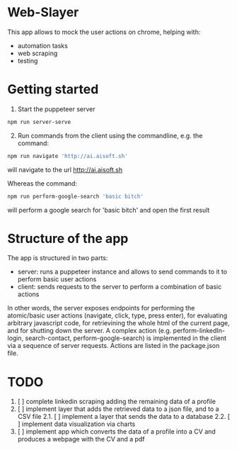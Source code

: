
# Web-Slayer
This app allows to mock the user actions on chrome, helping with:
- automation tasks
- web scraping
- testing

# Getting started

1. Start the puppeteer server 
```bash
npm run server-serve
```

2. Run commands from the client using the commandline, e.g.
the command:
```bash
npm run navigate 'http://ai.aisoft.sh'
```
will navigate to the url http://ai.aisoft.sh

Whereas the command:
```bash
npm run perform-google-search 'basic bitch'
```
will perform a google search for 'basic bitch' and open the first result

# Structure of the app

The app is structured in two parts:
- server: runs a puppeteer instance and allows to send commands to it to perform basic user actions 
- client: sends requests to the server to perform a combination of basic actions

In other words, the server exposes endpoints for performing the atomic/basic user actions (navigate, click, type, press enter), for evaluating arbitrary javascript code, for retrievining the whole html of the current page, and for shutting down the server.
A complex action (e.g. perform-linkedIn-login, search-contact, perform-google-search) is implemented in the client via a sequence of server requests. Actions are listed in the package.json file.

# TODO
  1. [ ] complete linkedin scraping adding the remaining data of a profile
  2. [ ] implement layer that adds the retrieved data to a json file, and to a CSV file
    2.1. [ ] implement a layer that sends the data to a database
    2.2. [ ] implement data visualization via charts
  3. [ ] implement app which converts the data of a profile into a CV and produces a webpage with the CV and a pdf